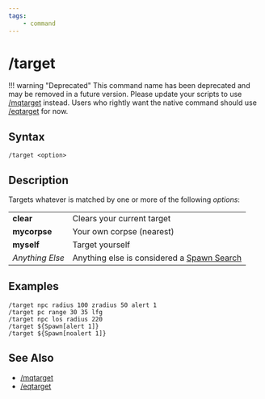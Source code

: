 ```yaml
---
tags:
    - command
---
```

# /target

!!! warning "Deprecated"
    This command name has been deprecated and may be removed in a future version. Please update your scripts to use [/mqtarget](mqtarget.md) instead. Users who rightly want the native command should use [/eqtarget](eqtarget.md) for now.

## Syntax

```eqcommand
/target <option>
```

## Description

Targets whatever is matched by one or more of the following _options_:

|  |  |
| :--- | :--- |
| **clear** | Clears your current target |
| **mycorpse** | Your own corpse (nearest) |
| **myself** | Target yourself |
| _Anything Else_ | Anything else is considered a [Spawn Search](../../reference/general/spawn-search.md) |

## Examples

```text
/target npc radius 100 zradius 50 alert 1
/target pc range 30 35 lfg
/target npc los radius 220
/target ${Spawn[alert 1]}
/target ${Spawn[noalert 1]}
```
## See Also

- [/mqtarget](mqtarget.md)
- [/eqtarget](eqtarget.md)
